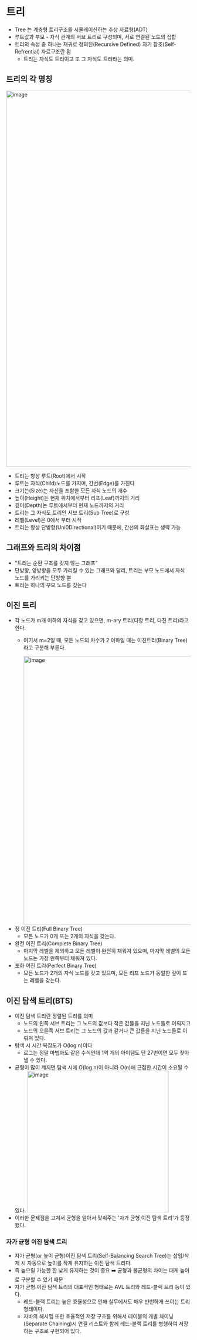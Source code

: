 # 트리
- Tree 는 계층형 트리구조를 시뮬레이션하는 추상 자료형(ADT)
- 루트값과 부모 - 자식 관계의 서브 트리로 구성되며, 서로 연결된 노드의 집합
- 트리의 속성 중 하나는 재귀로 정의된(Recursive Defined) 자기 참조(Self-Refrential) 자료구조란 점
  - 트리는 자식도 트리이고 또 그 자식도 트리라는 의미.
## 트리의 각 명칭
<img width="1023" alt="image" src="https://github.com/JunRain2/practice-java/assets/107318116/c478026b-de56-4fa5-b12c-bc3c97f7bfd1">

- 트리는 항상 루트(Root)에서 시작
- 루트는 자식(Child)노드를 가지며, 간선(Edge)를 가진다
- 크기는(Size)는 자신을 포함한 모든 자식 노드의 개수
- 높이(Height)는 현재 위치에서부터 리프(Leaf)까지의 거리
- 깊이(Depth)는 루트에서부터 현재 노드까지의 거리
- 트리는 그 자식도 트리인 서브 트리(Sub Tree)로 구성
- 레벨(Level)은 0에서 부터 시작
- 트리는 항상 단방향(Uni0Directional)이기 때문에, 간선의 화살표는 생략 가능
## 그래프와 트리의 차이점
- "트리는 순환 구조를 갖지 않는 그래프"
- 단방향, 양방향을 모두 가리킬 수 있는 그래프와 달리, 트리는 부모 노드에서 자식 노드를 가리키는 단방향 뿐
- 트리는 하나의 부모 노드를 갖는다
## 이진 트리
- 각 노드가 m개 이하의 자식을 갖고 있으면, m-ary 트리(다항 트리, 다진 트리)라고 한다.
  - 여기서 m=2일 때, 모든 노드의 차수가 2 이하일 때는 이진트리(Binary Tree)라고 구분해 부른다.

    <img width="731" alt="image" src="https://github.com/JunRain2/practice-java/assets/107318116/b84405c7-82ac-4a19-a768-d46ac0a3f422">
- 정 이진 트리(Full Binary Tree)
  - 모든 노드가 0개 또는 2개의 자식을 갖는다.
- 완전 이진 트리(Complete Binary Tree) 
  - 마지막 레벨을 제외하고 모든 레벨이 완전히 채워져 있으며, 마지막 레벨의 모든 노드는 가장 왼쪽부터 채워져 있다.
- 포화 이진 트리(Perfect Binary Tree)
  - 모든 노드가 2개의 자식 노드를 갖고 있으며, 모든 리프 노드가 동일한 깊이 또는 레벨을 갖는다.
## 이진 탐색 트리(BTS)
- 이진 탐색 트리란 정렬된 트리를 의미
  - 노드의 왼쪽 서브 트리는 그 노드의 값보다 작은 값들을 지닌 노드들로 이뤄지고
  - 노드의 오른쪽 서브 트리는 그 노드의 값과 같거나 큰 값들을 지닌 노드들로 이뤄져 있다.
- 탐색 시 시간 복잡도가 O(log n)이다
  - 로그는 정말 마법과도 같은 수식인데 1억 개의 아이템도 단 27번이면 모두 찾아낼 수 있다.
- 균형이 많이 꺠지면 탐색 시에 O(log n)이 아니라 O(n)에 근접한 시간이 소요될 수 있다.
  <img width="385" alt="image" src="https://github.com/tukcomCD2024/SnowBall/assets/107318116/cfe8fcd6-6644-4bcf-9666-686e16e74966">
- 이러한 문제점을 고쳐서 균형을 알아서 맞춰주는 '자가 균형 이진 탐색 트리'가 등장했다.
### 자가 균형 이진 탐색 트리
- 자가 균형(or 높이 균형)이진 탐색 트리(Self-Balancing Search Tree)는 삽입/삭제 시 자동으로 높이를 작게 유지하는 이진 탐색 트리다.
- 즉 높으릴 가능한 한 낮게 유지하는 것이 중요 ➡️ 균형과 불균형의 차이는 대게 높이로 구분할 수 있기 때문
- 자가 균형 이진 탐색 트리의 대표적인 형태로는 AVL 트리와 레드-블랙 트리 등이 있다.
  - 레드-블랙 트리는 높은 효율성으로 인해 실무에서도 매우 빈번하게 쓰이는 트리 형태이다.
  - 자바의 해시맵 또한 효율적인 저장 구조를 위해서 테이블의 개별 체이닝(Separate Chaining)시 연결 리스트와 함께 레드-블랙 트리를 병행하여 저장하는 구조로 구현되어 있다.